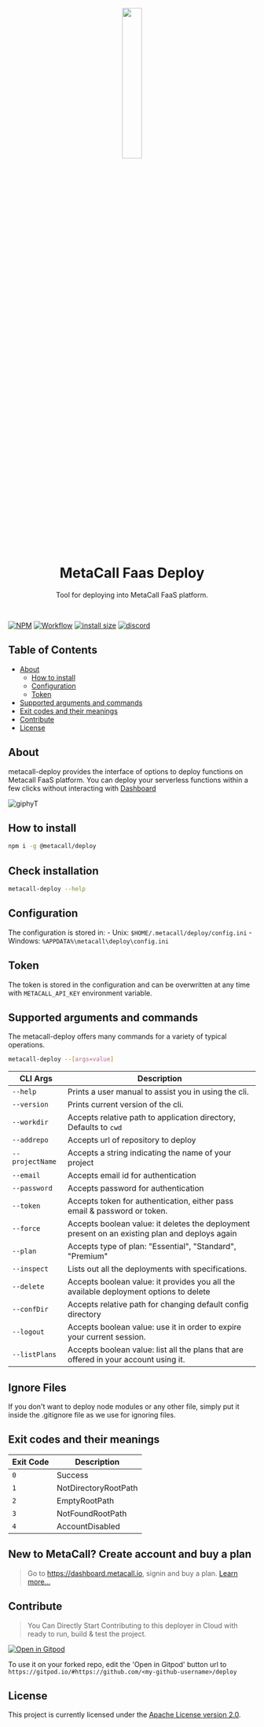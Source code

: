 <p align="center"><a href="https://metacall.io/" target="_blank"><img src="https://github.com/metacall.png" width="28%"></a></p>

<h1 align="center"> <b> MetaCall Faas Deploy </b> </h1>

<p  align="center">Tool for deploying into MetaCall FaaS platform.</p>
<br>

[![NPM](https://img.shields.io/npm/v/@metacall/deploy?color=blue)](https://www.npmjs.com/package/@metacall/deploy)
[![Workflow](https://github.com/metacall/deploy/actions/workflows/ci.yml/badge.svg)](https://github.com/metacall/deploy/actions)
[![install size](https://packagephobia.com/badge?p=@metacall/deploy)](https://packagephobia.com/result?p=@metacall/deploy)
[![discord](https://img.shields.io/discord/781987805974757426?color=purple&style=plastic)](https://discord.com/channels/781987805974757426/)

## Table of Contents

-   [About](#about)
    -   [How to install](#how-to-install)
    -   [Configuration](#Configuration)
    -   [Token](#Token)
-   [Supported arguments and commands](#supported-arguments-and-commands)
-   [Exit codes and their meanings](#exit-codes-and-their-meanings)
-   [Contribute](#Contribute)
-   [License](#License)

## About

metacall-deploy provides the interface of options to deploy functions on Metacall FaaS platform. You can deploy your serverless functions within a few clicks without interacting with [Dashboard](https://dashboard.metacall.io/)

![giphyT](https://user-images.githubusercontent.com/65965202/209966480-5568a6da-5142-4259-a871-cc918e4855c1.gif)

## How to install

```bash
npm i -g @metacall/deploy
```

## Check installation

```bash
metacall-deploy --help
```

## Configuration

The configuration is stored in: - Unix: `$HOME/.metacall/deploy/config.ini` - Windows: `%APPDATA%\metacall\deploy\config.ini`

## Token

The token is stored in the configuration and can be overwritten at any time with `METACALL_API_KEY` environment variable.

## Supported arguments and commands

The metacall-deploy offers many commands for a variety of typical operations.

```bash
metacall-deploy --[args=value]
```

| CLI Args        | Description                                                                                    |
| --------------- | ---------------------------------------------------------------------------------------------- |
| `--help`        | Prints a user manual to assist you in using the cli.                                           |
| `--version`     | Prints current version of the cli.                                                             |
| `--workdir`     | Accepts relative path to application directory, Defaults to `cwd`                              |
| `--addrepo`     | Accepts url of repository to deploy                                                            |
| `--projectName` | Accepts a string indicating the name of your project                                           |
| `--email`       | Accepts email id for authentication                                                            |
| `--password`    | Accepts password for authentication                                                            |
| `--token`       | Accepts token for authentication, either pass email & password or token.                       |
| `--force`       | Accepts boolean value: it deletes the deployment present on an existing plan and deploys again |
| `--plan`        | Accepts type of plan: "Essential", "Standard", "Premium"                                       |
| `--inspect`     | Lists out all the deployments with specifications.                                             |
| `--delete`      | Accepts boolean value: it provides you all the available deployment options to delete          |
| `--confDir`     | Accepts relative path for changing default config directory                                    |
| `--logout`      | Accepts boolean value: use it in order to expire your current session.                         |
| `--listPlans`   | Accepts boolean value: list all the plans that are offered in your account using it.           |

## Ignore Files

If you don't want to deploy node modules or any other file, simply put it inside the .gitignore file as we use for ignoring files.

## Exit codes and their meanings

| Exit Code | Description          |
| --------- | -------------------- |
| `0`       | Success              |
| `1`       | NotDirectoryRootPath |
| `2`       | EmptyRootPath        |
| `3`       | NotFoundRootPath     |
| `4`       | AccountDisabled      |

## New to MetaCall? Create account and buy a plan

> Go to https://dashboard.metacall.io, signin and buy a plan. [Learn more...](https://metacall.io/doc.html#/faas/subs-plans)

## Contribute

> You Can Directly Start Contributing to this deployer in Cloud with ready to run, build & test the project.

[![Open in Gitpod](https://gitpod.io/button/open-in-gitpod.svg)](https://gitpod.io/#https://github.com/AnmolBansalDEV/deploy)

To use it on your forked repo, edit the 'Open in Gitpod' button url to `https://gitpod.io/#https://github.com/<my-github-username>/deploy`

## License

This project is currently licensed under the [Apache License version 2.0](LICENSE).
